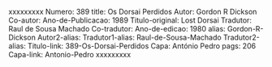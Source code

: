 xxxxxxxxx
Numero: 389
title: Os Dorsai Perdidos
Autor: Gordon R Dickson
Co-autor: 
Ano-de-Publicacao: 1989
Titulo-original: Lost Dorsai
Tradutor: Raul de Sousa Machado
Co-tradutor: 
Ano-de-edicao: 1980
alias: Gordon-R-Dickson
Autor2-alias: 
Tradutor1-alias: Raul-de-Sousa-Machado
Tradutor2-alias: 
Titulo-link: 389-Os-Dorsai-Perdidos
Capa: António Pedro
pags: 206
Capa-link: Antonio-Pedro
xxxxxxxxx